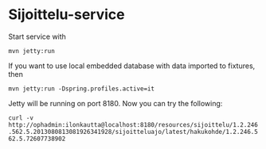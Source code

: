 # Sijoittelu-service

Start service with

`mvn jetty:run`

If you want to use local embedded database with data imported to fixtures, then

`mvn jetty:run -Dspring.profiles.active=it`

Jetty will be running on port 8180. Now you can try the following:

`curl -v http://ophadmin:ilonkautta@localhost:8180/resources/sijoittelu/1.2.246.562.5.2013080813081926341928/sijoitteluajo/latest/hakukohde/1.2.246.562.5.72607738902`
